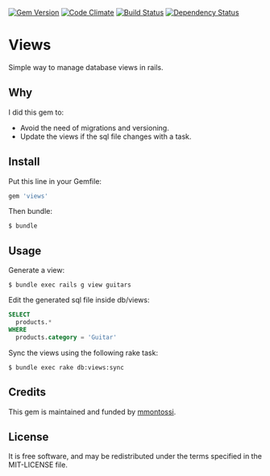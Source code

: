 [![Gem Version](https://badge.fury.io/rb/views.svg)](http://badge.fury.io/rb/views)
[![Code Climate](https://codeclimate.com/github/mmontossi/views/badges/gpa.svg)](https://codeclimate.com/github/mmontossi/views)
[![Build Status](https://travis-ci.org/mmontossi/views.svg)](https://travis-ci.org/mmontossi/views)
[![Dependency Status](https://gemnasium.com/mmontossi/views.svg)](https://gemnasium.com/mmontossi/views)

# Views

Simple way to manage database views in rails.

## Why

I did this gem to:

- Avoid the need of migrations and versioning.
- Update the views if the sql file changes with a task.

## Install

Put this line in your Gemfile:
```ruby
gem 'views'
```

Then bundle:
```
$ bundle
```

## Usage

Generate a view:
```
$ bundle exec rails g view guitars
```

Edit the generated sql file inside db/views:
```sql
SELECT
  products.*
WHERE
  products.category = 'Guitar'
```

Sync the views using the following rake task:
```
$ bundle exec rake db:views:sync
```

## Credits

This gem is maintained and funded by [mmontossi](https://github.com/mmontossi).

## License

It is free software, and may be redistributed under the terms specified in the MIT-LICENSE file.

